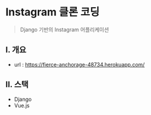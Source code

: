 # Instagram 클론 코딩
> Django 기반의 Instagram 어플리케이션


## I. 개요
- url : https://fierce-anchorage-48734.herokuapp.com/


## II. 스택
- Django
- Vue.js
